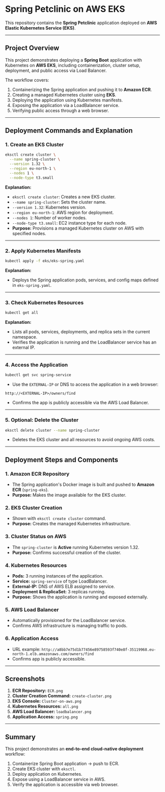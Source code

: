 # Spring Petclinic on AWS EKS

This repository contains the **Spring Petclinic** application deployed on **AWS Elastic Kubernetes Service (EKS)**.

---

## Project Overview
This project demonstrates deploying a **Spring Boot** application with Kubernetes on **AWS EKS**, including containerization, cluster setup, deployment, and public access via Load Balancer.

The workflow covers:
1. Containerizing the Spring application and pushing it to **Amazon ECR**.
2. Creating a managed Kubernetes cluster using **EKS**.
3. Deploying the application using Kubernetes manifests.
4. Exposing the application via a LoadBalancer service.
5. Verifying public access through a web browser.

---

## Deployment Commands and Explanation

### 1. Create an EKS Cluster
```bash
eksctl create cluster \
  --name spring-cluster \
  --version 1.32 \
  --region eu-north-1 \
  --nodes 1 \
  --node-type t3.small
````

**Explanation:**

* `eksctl create cluster`: Creates a new EKS cluster.
* `--name spring-cluster`: Sets the cluster name.
* `--version 1.32`: Kubernetes version.
* `--region eu-north-1`: AWS region for deployment.
* `--nodes 1`: Number of worker nodes.
* `--node-type t3.small`: EC2 instance type for each node.
* **Purpose:** Provisions a managed Kubernetes cluster on AWS with specified nodes.

---

### 2. Apply Kubernetes Manifests

```bash
kubectl apply -f eks/eks-spring.yaml
```

**Explanation:**

* Deploys the Spring application pods, services, and config maps defined in `eks-spring.yaml`.

---

### 3. Check Kubernetes Resources

```bash
kubectl get all
```

**Explanation:**

* Lists all pods, services, deployments, and replica sets in the current namespace.
* Verifies the application is running and the LoadBalancer service has an external IP.

---

### 4. Access the Application

```bash
kubectl get svc spring-service
```

* Use the `EXTERNAL-IP` or DNS to access the application in a web browser:

```
http://<EXTERNAL-IP>/owners/find
```

* Confirms the app is publicly accessible via the AWS Load Balancer.

---

### 5. Optional: Delete the Cluster

```bash
eksctl delete cluster --name spring-cluster
```

* Deletes the EKS cluster and all resources to avoid ongoing AWS costs.

---

## Deployment Steps and Components

### 1. Amazon ECR Repository

* The Spring application's Docker image is built and pushed to **Amazon ECR** (`spring-eks`).
* **Purpose:** Makes the image available for the EKS cluster.

### 2. EKS Cluster Creation

* Shown with `eksctl create cluster` command.
* **Purpose:** Creates the managed Kubernetes infrastructure.

### 3. Cluster Status on AWS

* The `spring-cluster` is **Active** running Kubernetes version 1.32.
* **Purpose:** Confirms successful creation of the cluster.

### 4. Kubernetes Resources

* **Pods:** 3 running instances of the application.
* **Service:** `spring-service` of type LoadBalancer.
* **External-IP:** DNS of AWS ELB assigned to service.
* **Deployment & ReplicaSet:** 3 replicas running.
* **Purpose:** Shows the application is running and exposed externally.

### 5. AWS Load Balancer

* Automatically provisioned for the LoadBalancer service.
* Confirms AWS infrastructure is managing traffic to pods.

### 6. Application Access

* URL example: `http://a8bb7e75d1b77456e89758593f740e8f-35119968.eu-north-1.elb.amazonaws.com/owners/find`
* Confirms app is publicly accessible.

---

## Screenshots

1. **ECR Repository:** `ECR.png`
2. **Cluster Creation Command:** `create-cluster.png`
3. **EKS Console:** `Cluster-on-aws.png`
4. **Kubernetes Resources:** `all.png`
5. **AWS Load Balancer:** `loadbalancer.png`
6. **Application Access:** `spring.png`

---

## Summary

This project demonstrates an **end-to-end cloud-native deployment** workflow:

1. Containerize Spring Boot application → push to ECR.
2. Create EKS cluster with `eksctl`.
3. Deploy application on Kubernetes.
4. Expose using a LoadBalancer service in AWS.
5. Verify the application is accessible via web browser.
